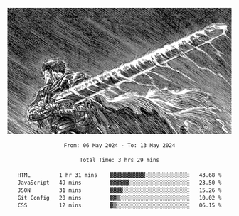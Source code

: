 <!-- Profile image -->
<p align="center">
 <img src="assets/bpD2ohb.png" width="1080px">
</p>
<!-- Profile image end -->

<div align="center">
<!--START_SECTION:waka-->

```txt
From: 06 May 2024 - To: 13 May 2024

Total Time: 3 hrs 29 mins

HTML         1 hr 31 mins    ▓▓▓▓▓▓▓▓▓▓▓░░░░░░░░░░░░░░   43.68 %
JavaScript   49 mins         ▓▓▓▓▓▓░░░░░░░░░░░░░░░░░░░   23.50 %
JSON         31 mins         ▓▓▓▓░░░░░░░░░░░░░░░░░░░░░   15.26 %
Git Config   20 mins         ▓▓▒░░░░░░░░░░░░░░░░░░░░░░   10.02 %
CSS          12 mins         ▓▒░░░░░░░░░░░░░░░░░░░░░░░   06.15 %
```

<!--END_SECTION:waka-->
</div>
